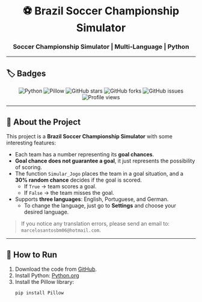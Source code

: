 <h1 align="center">⚽ Brazil Soccer Championship Simulator</h1>
<h3 align="center">
  Soccer Championship Simulator | Multi-Language | Python
</h3>

---

## 🏷️ Badges

<p align="center">
  <!-- Language Badge -->
  <img src="https://img.shields.io/badge/Python-3776AB?style=for-the-badge&logo=python&logoColor=white" alt="Python"/>
  <!-- Pillow -->
  <img src="https://img.shields.io/badge/Pillow-FFD43B?style=for-the-badge&logo=python&logoColor=black" alt="Pillow"/>
  <!-- GitHub stars -->
  <img src="https://img.shields.io/github/stars/2pacdevv/Brasileiro---Simulador?style=for-the-badge&logo=github&logoColor=white" alt="GitHub stars"/>
  <!-- Forks -->
  <img src="https://img.shields.io/github/forks/2pacdevv/Brasileiro---Simulador?style=for-the-badge&logo=github&logoColor=white" alt="GitHub forks"/>
  <!-- Issues -->
  <img src="https://img.shields.io/github/issues/2pacdevv/Brasileiro---Simulador?style=for-the-badge&logo=github&logoColor=white" alt="GitHub issues"/>
  <!-- Profile Views -->
  <img src="https://komarev.com/ghpvc/?username=2pacdevv&label=Profile%20views&color=0e75b6&style=for-the-badge" alt="Profile views"/>
</p>

---

## 📝 About the Project

This project is a **Brazil Soccer Championship Simulator** with some interesting features:

- Each team has a number representing its **goal chances**.  
- **Goal chance does not guarantee a goal**, it just represents the possibility of scoring.  
- The function `Simular_Jogo` places the team in a goal situation, and a **30% random chance** decides if the goal is scored.  
  - If `True` → team scores a goal.  
  - If `False` → the team misses the goal.  
- Supports **three languages**: English, Portuguese, and German.  
  - To change the language, just go to **Settings** and choose your desired language.

> If you notice any translation errors, please send an email to: `marcelosantosbm06@hotmail.com`.

---

## 🚀 How to Run

1. Download the code from [GitHub](https://github.com/2pacdevv/Brasileiro---Simulador).  
2. Install Python: [Python.org](https://www.python.org/downloads/)  
3. Install the Pillow library:  
   ```bash
   pip install Pillow
